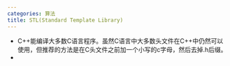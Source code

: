 ```yaml
---
categories: 算法
title: STL(Standard Template Library)
---
```


- C++能编译大多数C语言程序。虽然C语言中大多数头文件在C++中仍然可以使用，但推荐的方法是在C头文件之前加一个小写的c字母，然后去掉.h后缀。
- 